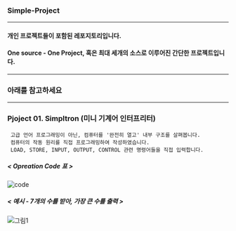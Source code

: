 ### Simple-Project
----------
  #### 개인 프로젝트들이 포함된 레포지토리입니다.
  #### One source - One Project, 혹은 최대 세개의 소스로 이루어진 간단한 프로젝트입니다.
----------
### 아래를 참고하세요
----------
  ### Pjoject 01. Simpltron (미니 기계어 인터프리터)
     고급 언어 프로그래밍이 아닌, 컴퓨터를 '완전히 열고' 내부 구조를 살펴봅니다.
     컴퓨터의 작동 원리를 직접 프로그래밍하여 작성하였습니다.
     LOAD, STORE, INPUT, OUTPUT, CONTROL 관련 명령어들을 직접 입력합니다.
   ##### < Opreation Code 표 >
   ![code](https://user-images.githubusercontent.com/72784474/125158007-14d29600-e1a9-11eb-86b2-7e0af9bfd9d2.png)
   ##### < 예시 - 7개의 수를 받아, 가장 큰 수를 출력 >
   ![그림1](https://user-images.githubusercontent.com/72784474/125158069-7561d300-e1a9-11eb-9fcf-5db24d65e9d5.png)



    
